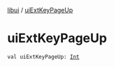 [libui](index.md) / [uiExtKeyPageUp](./ui-ext-key-page-up.md)

# uiExtKeyPageUp

`val uiExtKeyPageUp: `[`Int`](https://kotlinlang.org/api/latest/jvm/stdlib/kotlin/-int/index.html)